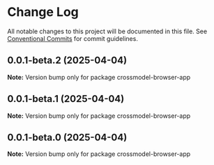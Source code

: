 # Change Log

All notable changes to this project will be documented in this file.
See [Conventional Commits](https://conventionalcommits.org) for commit guidelines.

## 0.0.1-beta.2 (2025-04-04)

**Note:** Version bump only for package crossmodel-browser-app

## 0.0.1-beta.1 (2025-04-04)

**Note:** Version bump only for package crossmodel-browser-app

## 0.0.1-beta.0 (2025-04-04)

**Note:** Version bump only for package crossmodel-browser-app
